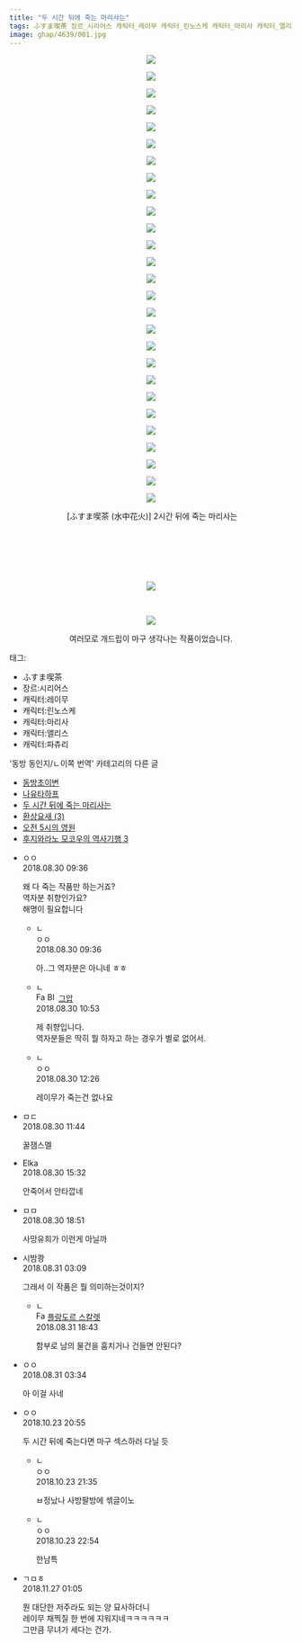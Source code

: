 ```yaml
---
title: "두 시간 뒤에 죽는 마리사는"
tags: ふすま喫茶 장르_시리어스 캐릭터_레이무 캐릭터_린노스케 캐릭터_마리사 캐릭터_앨리스 캐릭터_파츄리 水中花火 동방_동인지／ㄴ이쪽_번역
image: ghap/4639/001.jpg
---
```

<div class="article">
<p style="text-align: center; clear: none; float: none;"><img src="{{ site.nasurl }}/ghap/4639/001.jpg"/></p>
<p style="text-align: center; clear: none; float: none;"><img src="{{ site.nasurl }}/ghap/4639/002.jpg"/></p>
<p style="text-align: center; clear: none; float: none;"><img src="{{ site.nasurl }}/ghap/4639/003.jpg"/></p>
<p style="text-align: center; clear: none; float: none;"><img src="{{ site.nasurl }}/ghap/4639/004.jpg"/></p>
<p style="text-align: center; clear: none; float: none;"><img src="{{ site.nasurl }}/ghap/4639/005.jpg"/></p>
<p style="text-align: center; clear: none; float: none;"><img src="{{ site.nasurl }}/ghap/4639/006.jpg"/></p>
<p style="text-align: center; clear: none; float: none;"><img src="{{ site.nasurl }}/ghap/4639/007.jpg"/></p>
<p style="text-align: center; clear: none; float: none;"><img src="{{ site.nasurl }}/ghap/4639/008.jpg"/></p>
<p style="text-align: center; clear: none; float: none;"><img src="{{ site.nasurl }}/ghap/4639/009.jpg"/></p>
<p style="text-align: center; clear: none; float: none;"><img src="{{ site.nasurl }}/ghap/4639/010.jpg"/></p>
<p style="text-align: center; clear: none; float: none;"><img src="{{ site.nasurl }}/ghap/4639/011.jpg"/></p>
<p style="text-align: center; clear: none; float: none;"><img src="{{ site.nasurl }}/ghap/4639/012.jpg"/></p>
<p style="text-align: center; clear: none; float: none;"><img src="{{ site.nasurl }}/ghap/4639/013.jpg"/></p>
<p style="text-align: center; clear: none; float: none;"><img src="{{ site.nasurl }}/ghap/4639/014.jpg"/></p>
<p style="text-align: center; clear: none; float: none;"><img src="{{ site.nasurl }}/ghap/4639/015.jpg"/></p>
<p style="text-align: center; clear: none; float: none;"><img src="{{ site.nasurl }}/ghap/4639/016.jpg"/></p>
<p style="text-align: center; clear: none; float: none;"><img src="{{ site.nasurl }}/ghap/4639/017.jpg"/></p>
<p style="text-align: center; clear: none; float: none;"><img src="{{ site.nasurl }}/ghap/4639/018.jpg"/></p>
<p style="text-align: center; clear: none; float: none;"><img src="{{ site.nasurl }}/ghap/4639/019.jpg"/></p>
<p style="text-align: center; clear: none; float: none;"><img src="{{ site.nasurl }}/ghap/4639/020.jpg"/></p>
<p style="text-align: center; clear: none; float: none;"><img src="{{ site.nasurl }}/ghap/4639/021.jpg"/></p>
<p style="text-align: center; clear: none; float: none;"><img src="{{ site.nasurl }}/ghap/4639/022.jpg"/></p>
<p style="text-align: center; clear: none; float: none;"><img src="{{ site.nasurl }}/ghap/4639/023.jpg"/></p>
<p style="text-align: center; clear: none; float: none;"><img src="{{ site.nasurl }}/ghap/4639/024.jpg"/></p>
<p style="text-align: center; clear: none; float: none;"><img src="{{ site.nasurl }}/ghap/4639/025.jpg"/></p>
<p style="text-align: center; clear: none; float: none;"><img src="{{ site.nasurl }}/ghap/4639/026.jpg"/></p>
<p style="text-align: center; clear: none; float: none;"><img src="{{ site.nasurl }}/ghap/4639/027.jpg"/></p>
<p style="text-align: center; clear: none; float: none;"> [ふすま喫茶 (水中花火)] 2시간 뒤에 죽는 마리사는</p>
<p style="text-align: center; clear: none; float: none;"><br/></p>
<p style="text-align: center; clear: none; float: none;"><br/></p>
<p style="text-align: center; clear: none; float: none;"><br/></p>
<p style="text-align: center; clear: none; float: none;"><img src="{{ site.nasurl }}/ghap/4639/028.gif"/></p>
<p style="text-align: center; clear: none; float: none;"><br/></p>
<p style="text-align: center; clear: none; float: none;"><img src="{{ site.nasurl }}/ghap/4639/029.jpg"/></p>
<p style="text-align: center; clear: none; float: none;">여러모로 개드립이 마구 생각나는 작품이었습니다.</p>
</div><div class="tagTrail">
<p>태그: </p>
<ul>
<li>ふすま喫茶</li>
<li>장르:시리어스</li>
<li>캐릭터:레이무</li>
<li>캐릭터:린노스케</li>
<li>캐릭터:마리사</li>
<li>캐릭터:앨리스</li>
<li>캐릭터:파츄리</li>
</ul>
</div><div class="another">
<p>'동방 동인지/ㄴ이쪽 번역' 카테고리의 다른 글</p>
<ul>
<li><a href="/2018-09-02-ghap_4651">동방초이변</a></li>
<li><a href="/2018-09-01-ghap_4646">나유타하프</a></li>
<li><a href="/2018-08-30-ghap_4639">두 시간 뒤에 죽는 마리사는</a></li>
<li><a href="/2018-08-29-ghap_4632">환상요새 (3)</a></li>
<li><a href="/2018-08-26-ghap_4610">오전 5시의 영원</a></li>
<li><a href="/2018-08-23-ghap_4607">후지와라노 모코우의 역사기행 3</a></li>
</ul>
</div><div class="cb_module cb_fluid">
<div class="cb_wrt cb_profile">
<div class="comment">
<ul>
<li class="cb_thumb_off" id="comment15321261">
<div class="cb_comment_area">
<div class="cb_info_area">
<div class="cb_section">
<span class="cb_nick_name">ㅇㅇ</span>
</div>
<div class="cb_section">
<span class="cb_date">2018.08.30 09:36 </span>
</div>
</div>
<div class="cb_dsc_comment">
<p class="cb_dsc">
											왜 다 죽는 작품만 하는거죠?<br/>
역자분 취향인가요?<br/>
해명이 필요합니다
										</p>
</div>
<ul>
<li class="cb_thumb_off" id="comment15321262">
<span class="cb_bu_subnode">ㄴ</span>
<div class="cb_comment_area">
<div class="cb_info_area">
<div class="cb_section">
<span class="cb_nick_name">ㅇㅇ</span>
</div>
<div class="cb_section">
<span class="cb_date">2018.08.30 09:36 </span>
</div>
</div>
<div class="cb_dsc_comment">
<p class="cb_dsc">
																아..그 역자분은 아니네 ㅎㅎ
															</p>
</div>
</div>
</li>
<li class="cb_thumb_off" id="comment15321326">
<span class="cb_bu_subnode">ㄴ</span>
<div class="cb_comment_area">
<div class="cb_info_area">
<div class="cb_section">
<span class="cb_nick_name"><img alt="Favicon of https://ghaptouhou.tistory.com" height="16" onerror="this.onerror=null;this.parentNode.removeChild(this)" src="https://ghaptouhou.tistory.com/favicon.ico" width="16"/> <img alt="BlogIcon" height="16" onerror="this.parentNode.removeChild(this)" src="https://ghaptouhou.tistory.com/index.gif" width="16"/> <a href="https://ghaptouhou.tistory.com" onclick="return openLinkInNewWindow(this)"> 그압</a><span class="tistoryProfileLayerTrigger" onclick='TistoryProfile.show(event, this, {"title":"\uc800\uae30 \uc774\uac70 \ub098\uc911\uc5d0 \uc218\uc815 \uac00\ub2a5\ud558\ub098\uc694","url":"https:\/\/ghap.tistory.com","nickname":"\uadf8\uc555","items":[]}); return false;'></span></span>
</div>
<div class="cb_section">
<span class="cb_date">2018.08.30 10:53 </span>
</div>
</div>
<div class="cb_dsc_comment">
<p class="cb_dsc">
																제 취향입니다.<br/>
역자분들은 딱히 뭘 하자고 하는 경우가 별로 없어서.
															</p>
</div>
</div>
</li>
<li class="cb_thumb_off" id="comment15321387">
<span class="cb_bu_subnode">ㄴ</span>
<div class="cb_comment_area">
<div class="cb_info_area">
<div class="cb_section">
<span class="cb_nick_name">ㅇㅇ</span>
</div>
<div class="cb_section">
<span class="cb_date">2018.08.30 12:26 </span>
</div>
</div>
<div class="cb_dsc_comment">
<p class="cb_dsc">
																레이무가 죽는건 없나요
															</p>
</div>
</div>
</li>
</ul>
</div></li>
<li class="cb_thumb_off" id="comment15321359">
<div class="cb_comment_area">
<div class="cb_info_area">
<div class="cb_section">
<span class="cb_nick_name">ㅁㄷ</span>
</div>
<div class="cb_section">
<span class="cb_date">2018.08.30 11:44 </span>
</div>
</div>
<div class="cb_dsc_comment">
<p class="cb_dsc">
											꿀잼스멜
										</p>
</div>
</div></li>
<li class="cb_thumb_off" id="comment15321488">
<div class="cb_comment_area">
<div class="cb_info_area">
<div class="cb_section">
<span class="cb_nick_name">Elka</span>
</div>
<div class="cb_section">
<span class="cb_date">2018.08.30 15:32 </span>
</div>
</div>
<div class="cb_dsc_comment">
<p class="cb_dsc">
											안죽어서 안타깝네
										</p>
</div>
</div></li>
<li class="cb_thumb_off" id="comment15321615">
<div class="cb_comment_area">
<div class="cb_info_area">
<div class="cb_section">
<span class="cb_nick_name">ㅁㅁ</span>
</div>
<div class="cb_section">
<span class="cb_date">2018.08.30 18:51 </span>
</div>
</div>
<div class="cb_dsc_comment">
<p class="cb_dsc">
											사망유희가 이런게 아닐까 
										</p>
</div>
</div></li>
<li class="cb_thumb_off" id="comment15322008">
<div class="cb_comment_area">
<div class="cb_info_area">
<div class="cb_section">
<span class="cb_nick_name">시밤쾅</span>
</div>
<div class="cb_section">
<span class="cb_date">2018.08.31 03:09 </span>
</div>
</div>
<div class="cb_dsc_comment">
<p class="cb_dsc">
											그래서 이 작품은 뭘 의미하는것이지?
										</p>
</div>
<ul>
<li class="cb_thumb_off" id="comment15322597">
<span class="cb_bu_subnode">ㄴ</span>
<div class="cb_comment_area">
<div class="cb_info_area">
<div class="cb_section">
<span class="cb_nick_name"><img alt="Favicon of http://qksxodid12.tistory.com" height="16" onerror="this.onerror=null;this.parentNode.removeChild(this)" src="http://qksxodid12.tistory.com/favicon.ico" width="16"/> <a href="http://qksxodid12.tistory.com" onclick="return openLinkInNewWindow(this)">플랑도르 스칼렛</a></span>
</div>
<div class="cb_section">
<span class="cb_date">2018.08.31 18:43 </span>
</div>
</div>
<div class="cb_dsc_comment">
<p class="cb_dsc">
																함부로 남의 물건을 훔치거나 건들면 안된다?
															</p>
</div>
</div>
</li>
</ul>
</div></li>
<li class="cb_thumb_off" id="comment15322024">
<div class="cb_comment_area">
<div class="cb_info_area">
<div class="cb_section">
<span class="cb_nick_name">ㅇㅇ</span>
</div>
<div class="cb_section">
<span class="cb_date">2018.08.31 03:34 </span>
</div>
</div>
<div class="cb_dsc_comment">
<p class="cb_dsc">
											아 이걸 사네
										</p>
</div>
</div></li>
<li class="cb_thumb_off" id="comment15360907">
<div class="cb_comment_area">
<div class="cb_info_area">
<div class="cb_section">
<span class="cb_nick_name">ㅇㅇ</span>
</div>
<div class="cb_section">
<span class="cb_date">2018.10.23 20:55 </span>
</div>
</div>
<div class="cb_dsc_comment">
<p class="cb_dsc">
											두 시간 뒤에 죽는다면 마구 섹스하러 다닐 듯
										</p>
</div>
<ul>
<li class="cb_thumb_off" id="comment15360928">
<span class="cb_bu_subnode">ㄴ</span>
<div class="cb_comment_area">
<div class="cb_info_area">
<div class="cb_section">
<span class="cb_nick_name">ㅇㅇ</span>
</div>
<div class="cb_section">
<span class="cb_date">2018.10.23 21:35 </span>
</div>
</div>
<div class="cb_dsc_comment">
<p class="cb_dsc">
																ㅂ정났나 사방팔방에 섺글이노
															</p>
</div>
</div>
</li>
<li class="cb_thumb_off" id="comment15360981">
<span class="cb_bu_subnode">ㄴ</span>
<div class="cb_comment_area">
<div class="cb_info_area">
<div class="cb_section">
<span class="cb_nick_name">ㅇㅇ</span>
</div>
<div class="cb_section">
<span class="cb_date">2018.10.23 22:54 </span>
</div>
</div>
<div class="cb_dsc_comment">
<p class="cb_dsc">
																한남특
															</p>
</div>
</div>
</li>
</ul>
</div></li>
<li class="cb_thumb_off" id="comment15378969">
<div class="cb_comment_area">
<div class="cb_info_area">
<div class="cb_section">
<span class="cb_nick_name">ㄱㅁㅎ</span>
</div>
<div class="cb_section">
<span class="cb_date">2018.11.27 01:05 </span>
</div>
</div>
<div class="cb_dsc_comment">
<p class="cb_dsc">
											뭔 대단한 저주라도 되는 양 묘사하더니<br/>
레이무 채찍질 한 번에 지워지네ㅋㅋㅋㅋㅋㅋ<br/>
그만큼 무녀가 세다는 건가.
										</p>
</div>
</div></li>
</ul>
</div>
</div><!-- commentList close -->
</div>